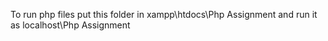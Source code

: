 To run php files put this folder in xampp\htdocs\Php Assignment and run it as localhost\Php Assignment
